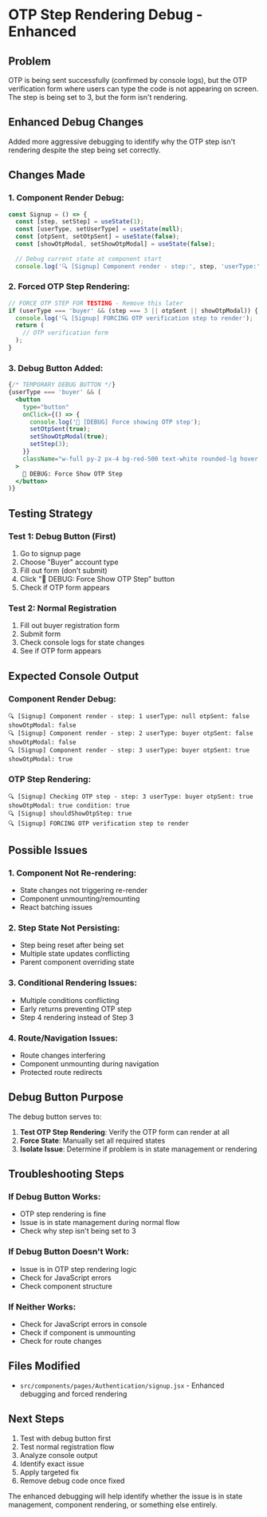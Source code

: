 # OTP Step Rendering Debug - Enhanced

## Problem
OTP is being sent successfully (confirmed by console logs), but the OTP verification form where users can type the code is not appearing on screen. The step is being set to 3, but the form isn't rendering.

## Enhanced Debug Changes
Added more aggressive debugging to identify why the OTP step isn't rendering despite the step being set correctly.

## Changes Made

### **1. Component Render Debug:**
```jsx
const Signup = () => {
  const [step, setStep] = useState(1);
  const [userType, setUserType] = useState(null);
  const [otpSent, setOtpSent] = useState(false);
  const [showOtpModal, setShowOtpModal] = useState(false);
  
  // Debug current state at component start
  console.log('🔍 [Signup] Component render - step:', step, 'userType:', userType, 'otpSent:', otpSent, 'showOtpModal:', showOtpModal);
```

### **2. Forced OTP Step Rendering:**
```jsx
// FORCE OTP STEP FOR TESTING - Remove this later
if (userType === 'buyer' && (step === 3 || otpSent || showOtpModal)) {
  console.log('🔍 [Signup] FORCING OTP verification step to render');
  return (
    // OTP verification form
  );
}
```

### **3. Debug Button Added:**
```jsx
{/* TEMPORARY DEBUG BUTTON */}
{userType === 'buyer' && (
  <button
    type="button"
    onClick={() => {
      console.log('🔧 [DEBUG] Force showing OTP step');
      setOtpSent(true);
      setShowOtpModal(true);
      setStep(3);
    }}
    className="w-full py-2 px-4 bg-red-500 text-white rounded-lg hover:bg-red-600 transition mt-2"
  >
    🔧 DEBUG: Force Show OTP Step
  </button>
)}
```

## Testing Strategy

### **Test 1: Debug Button (First)**
1. Go to signup page
2. Choose "Buyer" account type
3. Fill out form (don't submit)
4. Click "🔧 DEBUG: Force Show OTP Step" button
5. Check if OTP form appears

### **Test 2: Normal Registration**
1. Fill out buyer registration form
2. Submit form
3. Check console logs for state changes
4. See if OTP form appears

## Expected Console Output

### **Component Render Debug:**
```
🔍 [Signup] Component render - step: 1 userType: null otpSent: false showOtpModal: false
🔍 [Signup] Component render - step: 2 userType: buyer otpSent: false showOtpModal: false
🔍 [Signup] Component render - step: 3 userType: buyer otpSent: true showOtpModal: true
```

### **OTP Step Rendering:**
```
🔍 [Signup] Checking OTP step - step: 3 userType: buyer otpSent: true showOtpModal: true condition: true
🔍 [Signup] shouldShowOtpStep: true
🔍 [Signup] FORCING OTP verification step to render
```

## Possible Issues

### **1. Component Not Re-rendering:**
- State changes not triggering re-render
- Component unmounting/remounting
- React batching issues

### **2. Step State Not Persisting:**
- Step being reset after being set
- Multiple state updates conflicting
- Parent component overriding state

### **3. Conditional Rendering Issues:**
- Multiple conditions conflicting
- Early returns preventing OTP step
- Step 4 rendering instead of Step 3

### **4. Route/Navigation Issues:**
- Route changes interfering
- Component unmounting during navigation
- Protected route redirects

## Debug Button Purpose

The debug button serves to:
1. **Test OTP Step Rendering**: Verify the OTP form can render at all
2. **Force State**: Manually set all required states
3. **Isolate Issue**: Determine if problem is in state management or rendering

## Troubleshooting Steps

### **If Debug Button Works:**
- OTP step rendering is fine
- Issue is in state management during normal flow
- Check why step isn't being set to 3

### **If Debug Button Doesn't Work:**
- Issue is in OTP step rendering logic
- Check for JavaScript errors
- Check component structure

### **If Neither Works:**
- Check for JavaScript errors in console
- Check if component is unmounting
- Check for route changes

## Files Modified
- `src/components/pages/Authentication/signup.jsx` - Enhanced debugging and forced rendering

## Next Steps
1. Test with debug button first
2. Test normal registration flow
3. Analyze console output
4. Identify exact issue
5. Apply targeted fix
6. Remove debug code once fixed

The enhanced debugging will help identify whether the issue is in state management, component rendering, or something else entirely.


